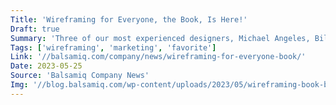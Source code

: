```yaml
---
Title: 'Wireframing for Everyone, the Book, Is Here!'
Draft: true
Summary: 'Three of our most experienced designers, Michael Angeles, Billy Carlson, and myself (Leon Barnard), have written a book called Wireframing for Everyone with A Book Apart.'
Tags: ['wireframing', 'marketing', 'favorite']
Link: '//balsamiq.com/company/news/wireframing-for-everyone-book/'
Date: 2023-05-25
Source: 'Balsamiq Company News'
Img: '//blog.balsamiq.com/wp-content/uploads/2023/05/wireframing-book-blog-post.jpg'
---
```

